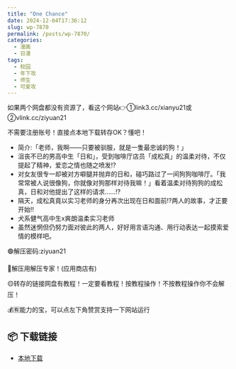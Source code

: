 ```yaml
---
title: "One Chance"
date: 2024-12-04T17:36:12
slug: wp-7870
permalink: /posts/wp-7870/
categories:
  - 漫画
  - 日漫
tags:
  - 校园
  - 年下攻
  - 师生
  - 可爱攻
---
```


如果两个网盘都没有资源了，看这个网站👉①link3.cc/xianyu21或②vlink.cc/ziyuan21

不需要注册账号！直接点本地下载转存OK？懂吧！

*   简介:「老师，我啊——只要被驯服，就是一隻最忠诚的狗！」
*   沮丧不已的男高中生「日和」，受到咖啡厅店员「成松真」的温柔对待，不仅提起了精神，爱恋之情也随之喷发!?
*   对女友很专一却被对方噼腿并抛弃的日和，碰巧路过了一间狗狗咖啡厅。「我常常被人说很像狗，你就像对狗那样对待我嘛！」看着温柔对待狗狗的成松真，日和对他提出了这样的请求……!?
*   隔天，成松真竟以实习老师的身分再次出现在日和面前!?两人的故事，才正要开始!!
*   犬系健气高中生x爽朗温柔实习老师
*   虽然迷惘但仍努力面对彼此的两人，好好用言语沟通、用行动表达一起摸索爱情的模样吧。

🟢解压密码:ziyuan21

🔵解压用解压专家！(应用商店有)

🟡转存的链接网盘有教程！一定要看教程！按教程操作！不按教程操作你不会解压！

💰🈶能力的宝，可以点左下角赞赏支持一下网站运行

## 📦 下载链接
- [本地下载](https://blziyuan21.com/pay-download/7870?key=5c1b9cf489&down_id=0)

